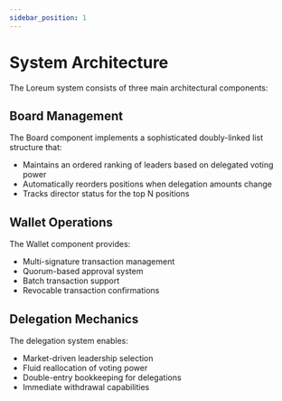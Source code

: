 ```yaml
---
sidebar_position: 1
---
```


# System Architecture

The Loreum system consists of three main architectural components:

## Board Management

The Board component implements a sophisticated doubly-linked list structure that:
- Maintains an ordered ranking of leaders based on delegated voting power
- Automatically reorders positions when delegation amounts change
- Tracks director status for the top N positions

## Wallet Operations

The Wallet component provides:
- Multi-signature transaction management
- Quorum-based approval system
- Batch transaction support
- Revocable transaction confirmations

## Delegation Mechanics

The delegation system enables:
- Market-driven leadership selection
- Fluid reallocation of voting power
- Double-entry bookkeeping for delegations
- Immediate withdrawal capabilities 